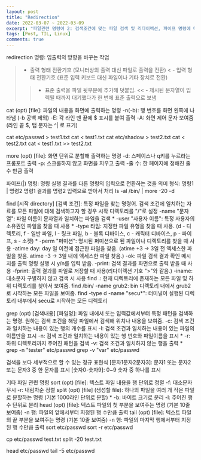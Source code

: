 ```yaml
---
layout: post
title: "Redirection"
date: 2022-03-07 ~ 2022-03-09
excerpt: "파일관련 명령어 2: 검색조건에 맞는 파일 검색 및 리다이렉션, 파이프 명령에 대해 학습"
tags: [Post, TIL, Linux]
comments: true
---
```


redirection 명령: 입출력의 방향을 바꾸는 작업
> - 출력 형태 전환기호 (모니터상의 출력 대신 파일로 출력을 전환)
< - 입력 형태 전환기호 (표준 입력 키보드 대신 파일이나 기타 장치로 전환)
>> - 표준 출력을 파일 뒷부분에 추가해 덧붙임.
<< - 제시된 문자열이 입력될 때까지 대기했다가 한 번에 표준 출력으로 보냄

cat (opt) [file]: 파일의 내용을 화면에 출력하는 명령
-n(-b): 행 번호를 화면 왼쪽에 나타냄 (-b 공백 제외)
-E: 각 라인 맨 끝에 $ 표시를 붙여 출력
-A: 화면 제어 문자 보여줌 (라인 끝 $, 탭 문자는 ^| 로 표기)

cat etc/passwd > test1.txt
cat < test1.txt
cat etc/shadow > test2.txt
cat < test2.txt
cat < test1.txt >> test2.txt

more (opt) [file]: 화면 단위로 분할해 출력하는 명령
-d: 스페이스나 q키를 누르라는 프롬포트 출력
-p: 스크롤하지 않고 화면을 지우고 출력
-줄 수: 한 페이지에 정해진 줄 수 만큼 출력

파이프(|) 명령: 명령 실행 결과를 다른 명령의 입력으로 전환하는 것을 의미
형식: 명령1 | 명령2
명령1 결과를 명령2 입력으로 받아서 처리
ls -al /bin/ | more -20 -d

find [시작 directory] [검색 조건]: 특정 파일을 찾는 명령어. 검색 조건에 일치하는 자료를 모든 파일에 대해 검색하고자 할 경우 시작 디렉토리를 "/"로 설정
-name "문자열": 파일 이름이 문자열과 일치하는 파일을 검색 *
-user "사용자 이름": 특정 사용자의 소유권인 파일을 찾을 때 사용 *
-type 타임: 지정한 파일 유형을 찾을 때 사용. (d - 디렉토리, f - 일반 파일, l - 링크 파일, b - 블록 디바이스, c - 캐릭터 디바이스, p - 파이프, s - 소켓) *
-perm "퍼미션": 명시된 퍼미션으로 된 파일이나 디렉토리를 찾을 때 사용
-atime day: day 일 이전에 접근한 파일을 찾음. (atime +3 -> 3일 전 엑세스한 파일을 찾음. atime -3 -> 3일 내에 엑세스한 파일 찾음.)
-ok: 파일 검색 결과 확인 메시지를 출력 명령 실행 시 y/n를 입력 받음.
-print: 검색 결과를 화면으로 출력 받을 때 사용
-fprint: 출력 결과를 파일로 저장할 때 사용(리다이렉션 기호 ">"와 같음.)
-iname: 대소문자 구별하지 않고 검색 시 사용
find .: 현재 디렉토리에 존재하는 모든 파일 및 하위 디렉토리를 찾아서 보여줌.
find /bin/ -name grub2: bin 디렉토리 내에서 grub2로 시작하는 모든 파일을 보여줌.
find -type d -name "secu*": 터미널이 실행된 디렉토리 내부에서 secu로 시작하는 모든 디렉토리 

grep (opt) [검색내용] [파일명]: 파일 내에서 또는 입력값에서부터 특정 패턴을 검색하는 명령. 원하는 검색 조건을 해당 파일에서 검색해 위치나 내용을 보여줌.
-c: 검색 조건과 일치하는 내용이 있는 행의 개수를 표시
-l: 검색 조건과 일치하는 내용이 있는 파일의 이름만을 표시
-n: 검색 조건과 일치하는 내용이 있는 행 번호와 파일이름을 표시 *
-r: 하위 디렉토리까지 주어진 패턴을 검색
-v: 검색 조건과 일치하지 않는 행을 출력 *
grep -n "tester" etc/passwd
grep -v "var" etc/passwd

검색을 보다 세부적으로 할 수 있는 정규 표현식
[문자1문자2문자3]: 문자1 또는 문자2 또는 문자3 중 한 문자를 표시
[숫자0-숫자9]: 0~9 숫자 중 하나를 표시
[^숫자-숫자]: 해당 숫자를 제외한 모든 경우를 검색해 표시
"^문자": 주어진 검색조건의 문자로 줄이 시작하는 경우에만 검색해 표시
"문자$": 주어진 검색조건으로 줄이 끝나는 경우에만 검색해 표시
grep [0-5] etc/passwd: 0~5의 숫자가 들어있으면 전부 표시
grep "^demon" etc/passwd: demon으로 시작하는 전부 표시

기타 파일 관련 명령
sort (opt) [file]: 텍스트 파일 내용을 행 단위로 정렬
-f: 대소문자 무시
-r: 내림차순 정렬
split (opt) [file] (생성할 file): 하나의 파일을 여러 개 작은 파일로 분할하는 명령 (기본 1000라인 단위로 분할) *
-b: 바이트 크기로 분리
-l: 주어진 행 수 단위로 분리
head (opt) [file]: 텍스트 파일의 첫 부분을 보여주는 명령 (기본 10줄 보여줌)
-n 행: 파일의 앞에서부터 지정된 행 수만큼 출력
tail (opt) [file]: 텍스트 파일의 끝 부분을 보여주는 명령 (기본 10줄 보여줌)
-n 행: 파일의 마지막 행에서부터 지정된 행 수만큼 출력
sort etc/passwd
sort -r etc/passwd

cp etc/passwd test.txt
split -20 test.txt

head etc/passwd
tail -5 etc/passwd